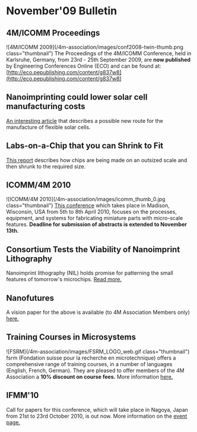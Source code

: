 # November'09 Bulletin

<!--break-->
## 4M/ICOMM Proceedings


![4M/ICOMM 2009](/4m-association/images/conf2008-twin-thumb.png class="thumbnail")
The Proceedings of the 4M/ICOMM Conference, held in Karlsruhe, Germany, from 23rd - 25th September 2009, are **now published**  by Engineering Conferences Online (ECO) and can be found at: [http://eco.pepublishing.com/content/g837w8](http://eco.pepublishing.com/content/g837w8)  

## Nanoimprinting could lower solar cell manufacturing costs

[An interesting article](/content/Nanoimprinting-could-lower-solar-cell-manufacturing-costs) that describes a possible new route for the manufacture of flexible solar cells.

## Labs-on-a-Chip that you can Shrink to Fit 

[This report](/content/Labs-Chip-you-can-Shrink-Fit)  describes how chips are being made on an outsized scale and then shrunk to the required size.
 
## ICOMM/4M 2010

![ICOMM/4M 2010](/4m-association/images/icomm_thumb_0.jpg class="thumbnail") [This conference](http://www.conferencing.uwex.edu/conferences/ICOMM10/) which takes place in Madison, Wisconsin, USA from 5th to 8th April 2010, focuses on the processes, equipment, and systems for fabricating miniature parts with micro-scale features. **Deadline for submission of abstracts is extended to November 13th.**  

## Consortium Tests the Viability of Nanoimprint Lithography

Nanoimprint lithography (NIL) holds promise for patterning the small features of tomorrow's microchips. [Read more.](/content/Consortium-Tests-Viability-Nanoimprint-Lithography)  

## Nanofutures

A vision paper for the above is available (to 4M Association Members only) [here.](/content/Nanofutures-vision-paper)

## Training Courses in Microsystems

![FSRM](/4m-association/images/FSRM_LOGO_web.gif class="thumbnail")
fsrm (Fondation suisse pour la recherche en microtechnique) offers a comprehensive range of training courses, in a number of languages (English, French, German). They are pleased to offer members of the 4M Association a <b>10% discount on course fees.</b> More information [here.](/content/fsrm-training-courses)  

## IFMM'10

Call for papers for this conference, which will take place in Nagoya, Japan from 21st to 23rd October 2010, is out now. More information on the [event page.](/event/IFMM10)